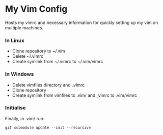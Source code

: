 # My Vim Config

Hosts my vimrc and necessary information for quickly setting up my vim on multiple machines.

### In Linux
- Clone repository to ~/.vim
- Delete ~/.vimrc
- Create symlink from ~/.vimrc to ~/.vim/vimrc

### In Windows
- Delete vimfiles directory and _vimrc
- Clone repository
- Create symlink from vimfiles to .vim/ and _vimrc to .vim/vimrc

### Initialise
Finally, in .vim/ run:  
```
git submodule update --init --recursive  
```
